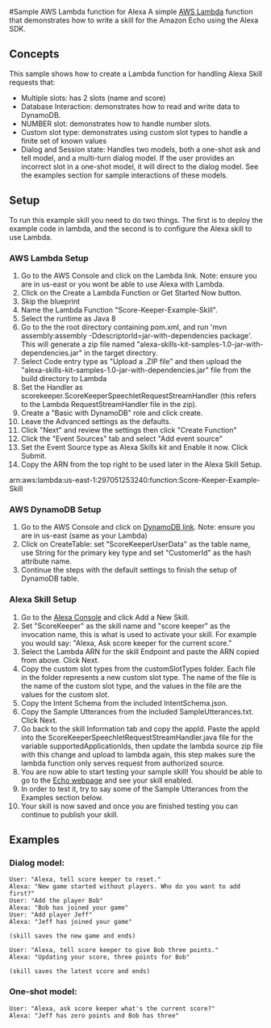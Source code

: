#Sample AWS Lambda function for Alexa
A simple [AWS Lambda](http://aws.amazon.com/lambda) function that demonstrates how to write a skill for the Amazon Echo using the Alexa SDK.

## Concepts
This sample shows how to create a Lambda function for handling Alexa Skill requests that:

- Multiple slots: has 2 slots (name and score)
- Database Interaction: demonstrates how to read and write data to DynamoDB.
- NUMBER slot: demonstrates how to handle number slots.
- Custom slot type: demonstrates using custom slot types to handle a finite set of known values
- Dialog and Session state: Handles two models, both a one-shot ask and tell model, and a multi-turn dialog model.
    If the user provides an incorrect slot in a one-shot model, it will direct to the dialog model. See the
    examples section for sample interactions of these models.

## Setup
To run this example skill you need to do two things. The first is to deploy the example code in lambda, and the second is to configure the Alexa skill to use Lambda.

### AWS Lambda Setup
1. Go to the AWS Console and click on the Lambda link. Note: ensure you are in us-east or you wont be able to use Alexa with Lambda.
2. Click on the Create a Lambda Function or Get Started Now button.
3. Skip the blueprint
4. Name the Lambda Function "Score-Keeper-Example-Skill".
5. Select the runtime as Java 8
6. Go to the the root directory containing pom.xml, and run 'mvn assembly:assembly -DdescriptorId=jar-with-dependencies package'. This will generate a zip file named "alexa-skills-kit-samples-1.0-jar-with-dependencies.jar" in the target directory.
7. Select Code entry type as "Upload a .ZIP file" and then upload the "alexa-skills-kit-samples-1.0-jar-with-dependencies.jar" file from the build directory to Lambda
8. Set the Handler as scorekeeper.ScoreKeeperSpeechletRequestStreamHandler (this refers to the Lambda RequestStreamHandler file in the zip).
9. Create a "Basic with DynamoDB" role and click create.
10. Leave the Advanced settings as the defaults.
11. Click "Next" and review the settings then click "Create Function"
12. Click the "Event Sources" tab and select "Add event source"
13. Set the Event Source type as Alexa Skills kit and Enable it now. Click Submit.
14. Copy the ARN from the top right to be used later in the Alexa Skill Setup.

arn:aws:lambda:us-east-1:297051253240:function:Score-Keeper-Example-Skill

### AWS DynamoDB Setup
1. Go to the AWS Console and click on [DynamoDB link](https://console.aws.amazon.com/dynamodb). Note: ensure you are in us-east (same as your Lambda)
2. Click on CreateTable: set "ScoreKeeperUserData" as the table name, use String for the primary key type and set "CustomerId" as the hash attribute name.
3. Continue the steps with the default settings to finish the setup of DynamoDB table.

### Alexa Skill Setup
1. Go to the [Alexa Console](https://developer.amazon.com/edw/home.html) and click Add a New Skill.
2. Set "ScoreKeeper" as the skill name and "score keeper" as the invocation name, this is what is used to activate your skill. For example you would say: "Alexa, Ask score keeper for the current score."
3. Select the Lambda ARN for the skill Endpoint and paste the ARN copied from above. Click Next.
4. Copy the custom slot types from the customSlotTypes folder. Each file in the folder represents a new custom slot type. The name of the file is the name of the custom slot type, and the values in the file are the values for the custom slot.
5. Copy the Intent Schema from the included IntentSchema.json.
6. Copy the Sample Utterances from the included SampleUtterances.txt. Click Next.
7. Go back to the skill Information tab and copy the appId. Paste the appId into the ScoreKeeperSpeechletRequestStreamHandler.java file for the variable supportedApplicationIds,
   then update the lambda source zip file with this change and upload to lambda again, this step makes sure the lambda function only serves request from authorized source.
8. You are now able to start testing your sample skill! You should be able to go to the [Echo webpage](http://echo.amazon.com/#skills) and see your skill enabled.
9. In order to test it, try to say some of the Sample Utterances from the Examples section below.
10. Your skill is now saved and once you are finished testing you can continue to publish your skill.

## Examples
### Dialog model:
    User: "Alexa, tell score keeper to reset."
    Alexa: "New game started without players. Who do you want to add first?"
    User: "Add the player Bob"
    Alexa: "Bob has joined your game"
    User: "Add player Jeff"
    Alexa: "Jeff has joined your game"

    (skill saves the new game and ends)

    User: "Alexa, tell score keeper to give Bob three points."
    Alexa: "Updating your score, three points for Bob"

    (skill saves the latest score and ends)

### One-shot model:
    User: "Alexa, ask score keeper what's the current score?"
    Alexa: "Jeff has zero points and Bob has three"
